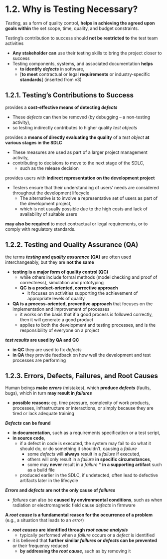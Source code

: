 # 1.2. Why is Testing Necessary?

*Testing*, as a form of quality control, **helps in achieving the agreed upon goals within** the set scope, time, quality, and budget constraints.

Testing’s contribution to success should **not be restricted to** the test team activities
* **Any stakeholder can** use their testing skills to bring the project closer to success
* Testing components, systems, and associated documentation **helps**
  + **to identify *defects*** in software,
  + [**to meet** contractual or legal **requirements** or industry-specific **standards**] (inserted from v3)

## 1.2.1. Testing’s Contributions to Success

provides a **cost-effective means of detecting *defects***
* These *defects* can then be removed (by debugging – a non-testing activity),
* so testing indirectly contributes to higher quality *test objects*

provides a **means of directly evaluating the quality** of a *test object* **at various stages in the SDLC**
* These measures are used as part of a larger project management activity,
* contributing to decisions to move to the next stage of the SDLC,
  + such as the release decision

provides users with **indirect representation on the development project**
* Testers ensure that their understanding of users’ needs are considered throughout the development lifecycle
  + The alternative is to involve a representative set of users as part of the development project,
  + which is not usually possible due to the high costs and lack of availability of suitable users

**may also be required** to meet contractual or legal requirements, or to comply with regulatory standards.

## 1.2.2. Testing and Quality Assurance (QA)

the terms ***testing* and *quality assurance* (QA)** are often used interchangeably, but they are **not the same**
* **testing is a major form of quality control (QC)**
  + while others include formal methods (model checking and proof of correctness), simulation and prototyping
  + **QC is a product-oriented, corrective approach**
    - it focuses on activities supporting the achievement of appropriate levels of quality
* **QA is a process-oriented, preventive approach** that focuses on the implementation and improvement of processes
  + it works on the basis that if a good process is followed correctly, then it will generate a good product
  + applies to both the development and testing processes, and is the responsibility of everyone on a project

***test results* are used by QA and QC**
* **in QC** they are used to fix *defects*
* **in QA** they provide feedback on how well the development and test processes are performing

## 1.2.3. Errors, Defects, Failures, and Root Causes

Human beings **make *errors*** (mistakes), which **produce *defects*** (faults, bugs), which in turn **may result in *failures***
* **possible reasons**: eg. time pressure, complexity of work products, processes, infrastructure or interactions, or simply because they are tired or lack adequate training

***Defects* can be found**
* **in documentation**, such as a requirements specification or a test script,
* **in source code**,
  + if a defect in code is executed, the system may fail to do what it should do, or do something it shouldn’t, causing a *failure*
    - some *defects* will **always** result in a *failure* if executed,
    - others will only result in a *failure* **in specific circumstances**,
    - some may **never** result in a *failure*
* **in a supporting artifact** such as a build file
  + produced earlier in the SDLC, if undetected, often lead to defective artifacts later in the lifecycle

***Errors* and *defects* are not the only cause of *failures***
* *failures* can also be **caused by environmental conditions**, such as when radiation or electromagnetic field cause *defects* in firmware

**A *root cause* is a fundamental reason for the occurrence of a problem** (e.g., a situation that leads to an *error*)
* ***root causes* are identified through *root cause analysis***
  + typically performed when a *failure* occurs or a *defect* is identified
* it is believed that **further similar *failures* or *defects* can be prevented** or their frequency reduced
  + **by addressing the *root cause***, such as by removing it
